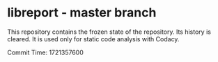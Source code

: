# libreport - master branch

This repository contains the frozen state of the repository.
Its history is cleared. It is used only for static code
analysis with Codacy.

Commit Time: 1721357600